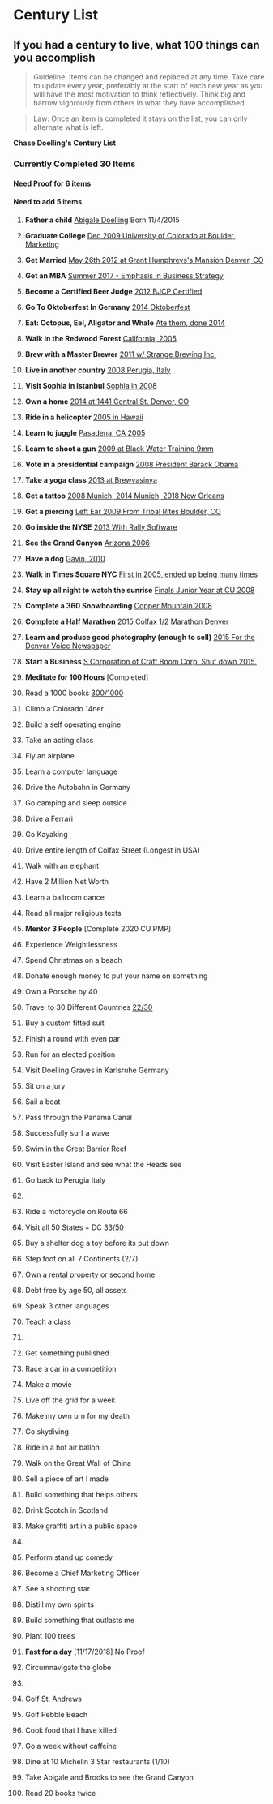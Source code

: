 # Century List
## If you had a century to live, what 100 things can you accomplish

> Guideline: Items can be changed and replaced at any time. Take care to update every year, preferably at the start of each new year as you will have the most motivation to think reflectively.  Think big and barrow vigorously from others in what they have accomplished.

>Law: Once an item is completed it stays on the list, you can only alternate what is left.  

**Chase Doelling's Century List**

### Currently Completed **30** Items
#### Need Proof for **6** items
#### Need to add **5** items


1. **Father a child** [Abigale Doelling](../master/Proof/abigale.jpg) Born 11/4/2015

2. **Graduate College** [Dec 2009 University of Colorado at Boulder, Marketing](../master/Proof/college.jpg)

3. **Get Married** [May 26th 2012 at Grant Humphreys's Mansion Denver, CO](../master/Proof/kady.jpg)

4. **Get an MBA** [Summer 2017 - Emphasis in Business Strategy](../master/Proof/mba.jpeg)

5. **Become a Certified Beer Judge** [2012 BJCP Certified](../master/Proof/bjcp.jpg)

6. **Go To Oktoberfest In Germany** [2014 Oktoberfest](../master/Proof/oktoberfest.jpg)

7. **Eat: Octopus, Eel, Aligator and Whale** [Ate them, done 2014](../master/Proof/whale.jpg)

8. **Walk in  the Redwood Forest** [California, 2005](../master/Proof/redwoods.jpg)

9. **Brew with a Master Brewer** [2011 w/ Strange Brewing Inc.](../master/Proof/Strange-TimBeer.jpg)

10. **Live in another country** [2008 Perugia, Italy](../master/Proof/abigale.jpg)

11. **Visit Sophia in Istanbul** [Sophia in 2008](../master/Proof/perugia.jpg)

12. **Own a home** [2014 at 1441 Central St. Denver, CO](../master/Proof/home.jpg)

13. **Ride in a helicopter** [2005 in Hawaii](../master/Proof/helicopter.jpg)

14. **Learn to juggle** [Pasadena, CA 2005]()

15. **Learn to shoot a gun** [2009 at Black Water Training 9mm](../master/Proof/gun.jpg)

16. **Vote in a presidential campaign** [2008 President Barack Obama](../master/Proof/obama.jpg)

17. **Take a yoga class** [2013 at Brewvasinya](../master/Proof/yoga.jpg)

18. **Get a tattoo** [2008 Munich, 2014 Munich, 2018 New Orleans]()

19. **Get a piercing** [Left Ear 2009 From Tribal Rites Boulder, CO](../master/Proof/ear.jpg)

20. **Go inside the NYSE** [2013 With Rally Software](../master/Proof/nyse.jpg)

21. **See the Grand Canyon** [Arizona 2006](../master/Proof/Canyon.jpg)

22. **Have a dog** [Gavin, 2010](../master/Proof/gavin.jpg)

23. **Walk in Times Square NYC** [First in 2005, ended up being many times]()

24. **Stay up all night to watch the sunrise** [Finals Junior Year at CU 2008]()

25. **Complete a 360 Snowboarding** [Copper Mountain 2008](../master/Proof/360.jpg)

26. **Complete a Half Marathon** [2015 Colfax 1/2 Marathon Denver](../master/Proof/Colfax-half.jpeg)

27. **Learn and produce good photography (enough to sell)** [2015 For the Denver Voice Newspaper](../master/Proof/photog.jpg)

28. **Start a Business** [S Corporation of Craft Boom Corp.  Shut down 2015.](../master/Proof/craftboom.jpg)

29. **Meditate for 100 Hours** [Completed]

30. Read a 1000 books [300/1000](../master/books.md)
31. Climb a Colorado 14ner
32. Build a self operating engine
33. Take an acting class
34. Fly an airplane
35. Learn a computer language
36. Drive the Autobahn in Germany
37. Go camping and sleep outside
38. Drive a Ferrari
39. Go Kayaking
40. Drive entire length of Colfax Street (Longest in USA)
41. Walk with an elephant
42. Have 2 Million Net Worth
43. Learn a ballroom dance
44. Read all major religious texts
45. **Mentor 3 People** [Complete 2020 CU PMP]
46. Experience Weightlessness
47. Spend Christmas on a beach
48. Donate enough money to put your name on something
49. Own a Porsche by 40
50. Travel to 30 Different Countries [22/30](../master/countries.md)
51. Buy a custom fitted suit
52. Finish a round with even par
53. Run for an elected position
54. Visit Doelling Graves in Karlsruhe Germany
55. Sit on a jury  
56. Sail a boat  
57. Pass through the Panama Canal  
58. Successfully surf a wave
59. Swim in the Great Barrier Reef  
60. Visit Easter Island and see what the Heads see  
61. Go back to Perugia Italy
62.   
63. Ride a motorcycle on Route 66  
64. Visit all 50 States + DC [33/50](../master/states.md)
65. Buy a shelter dog a toy before its put down  
66. Step foot on all 7 Continents (2/7)  
67. Own a rental property or second home
68. Debt free by age 50, all assets  
69. Speak 3 other languages  
70. Teach a class   
71.
72. Get something published  
73. Race a car in a competition  
74. Make a movie  
75. Live off the grid for a week  
76. Make my own urn for my death  
77. Go skydiving  
78. Ride in a hot air ballon  
79. Walk on the Great Wall of China  
80. Sell a piece of art I made  
81. Build something that helps others  
82. Drink Scotch in Scotland
83. Make graffiti art in a public space  
84.   
85. Perform stand up comedy  
86. Become a Chief Marketing Officer  
87. See a shooting star  
88. Distill my own spirits  
89. Build something that outlasts me  
90. Plant 100 trees  
91. **Fast for a day** [11/17/2018] No Proof
92. Circumnavigate the globe  
93.
94. Golf St. Andrews
95. Golf Pebble Beach
96. Cook food that I have killed
97. Go a week without caffeine
98. Dine at 10 Michelin 3 Star restaurants (1/10)
99. Take Abigale and Brooks to see the Grand Canyon
100. Read 20 books twice
